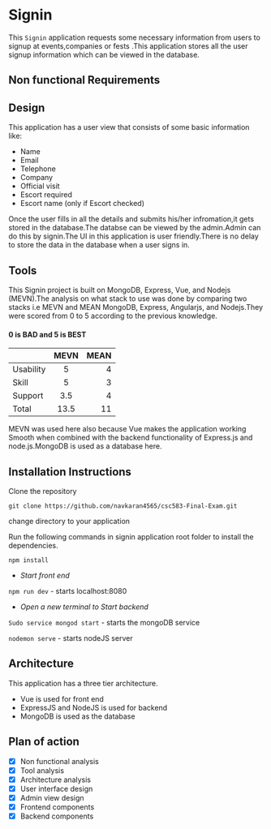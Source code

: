 # Signin
This `Signin` application requests some necessary information from users to signup at events,companies or fests .This application stores all the user signup information which can be viewed in the database.

## Non functional Requirements

## Design

This application has a user view that consists of some basic information like:

* Name
* Email
* Telephone
* Company
* Official visit
* Escort required
* Escort name (only if Escort checked)

Once the user fills in all the details and submits his/her infromation,it gets stored in the database.The databse can be viewed by the admin.Admin can do this by signin.The UI in this application is user friendly.There is no delay to store the data in the database when a user signs in.

## Tools

This Signin project is built on MongoDB, Express, Vue, and Nodejs (MEVN).The analysis on what stack to use was done by comparing two stacks i.e MEVN and MEAN MongoDB, Express, Angularjs, and Nodejs.They were scored from 0 to 5 according to the previous knowledge.

#### 0 is BAD and 5 is BEST

|               |   MEVN    |  MEAN |
| ------------- |:---------:| -----:|
| Usability     |    5	    |   4   |
| Skill	        |    5      | 	3   |
| Support       | 	3.5     |	  4   |
| Total	        |   13.5    |  11   |

MEVN was used here also because Vue makes the application working Smooth when combined with the backend functionality of Express.js and node.js.MongoDB is used as a database here.

## Installation Instructions

Clone the repository

`git clone https://github.com/navkaran4565/csc583-Final-Exam.git`

change directory to your application

Run the following commands in signin application root folder to install the dependencies.

`npm install`

* *Start front end*

`npm run dev` - starts localhost:8080

* *Open a new terminal to Start backend*

`Sudo service mongod start` - starts the mongoDB service

`nodemon serve` - starts nodeJS server

## Architecture

This application has a three tier architecture.

* Vue is used for front end
* ExpressJS and NodeJS is used for backend
* MongoDB is used as the database

## Plan of action

- [x] Non functional analysis
- [x] Tool analysis
- [x] Architecture analysis
- [x] User interface design
- [x] Admin view design
- [x] Frontend components
- [x] Backend components
